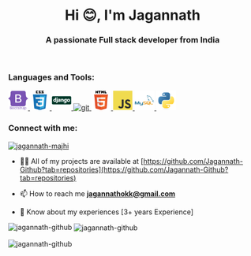 <h1 align="center">Hi 😊, I'm Jagannath</h1>
<h3 align="center">A passionate Full stack developer from India</h3>

<img src="">

<!-- <p align="left"> <img src="https://komarev.com/ghpvc/?username=jagannath-github&label=Profile%20views&color=0e75b6&style=flat" alt="jagannath-github" /> </p> -->

<!-- <p align="left"> <a href="https://github.com/ryo-ma/github-profile-trophy"><img src="https://github-profile-trophy.vercel.app/?username=jagannath-github" alt="jagannath-github" /></a> </p> -->

<!-- <p align="left"> <a href="https://twitter.com/" target="blank"><img src="https://img.shields.io/twitter/follow/?logo=twitter&style=for-the-badge" alt="" /></a> </p> -->


<h3 align="left">Languages and Tools:</h3>
<p align="left"> <a href="https://getbootstrap.com" target="_blank" rel="noreferrer"> <img src="https://raw.githubusercontent.com/devicons/devicon/master/icons/bootstrap/bootstrap-plain-wordmark.svg" alt="bootstrap" width="40" height="40"/> </a> <a href="https://www.w3schools.com/css/" target="_blank" rel="noreferrer"> <img src="https://raw.githubusercontent.com/devicons/devicon/master/icons/css3/css3-original-wordmark.svg" alt="css3" width="40" height="40"/> </a> <a href="https://www.djangoproject.com/" target="_blank" rel="noreferrer"> <img src="https://raw.githubusercontent.com/devicons/devicon/master/icons/django/django-original.svg" alt="django" width="40" height="40"/> </a> <a href="https://git-scm.com/" target="_blank" rel="noreferrer"> <img src="https://www.vectorlogo.zone/logos/git-scm/git-scm-icon.svg" alt="git" width="40" height="40"/> </a> <a href="https://www.w3.org/html/" target="_blank" rel="noreferrer"> <img src="https://raw.githubusercontent.com/devicons/devicon/master/icons/html5/html5-original-wordmark.svg" alt="html5" width="40" height="40"/> </a> <a href="https://developer.mozilla.org/en-US/docs/Web/JavaScript" target="_blank" rel="noreferrer"> <img src="https://raw.githubusercontent.com/devicons/devicon/master/icons/javascript/javascript-original.svg" alt="javascript" width="40" height="40"/> </a> <a href="https://www.mysql.com/" target="_blank" rel="noreferrer"> <img src="https://raw.githubusercontent.com/devicons/devicon/master/icons/mysql/mysql-original-wordmark.svg" alt="mysql" width="40" height="40"/> </a> <a href="https://www.python.org" target="_blank" rel="noreferrer"> <img src="https://raw.githubusercontent.com/devicons/devicon/master/icons/python/python-original.svg" alt="python" width="40" height="40"/> </a> </p>


<h3 align="left">Connect with me:</h3>
<p align="left">
<a href="https://linkedin.com/in/jagannath-majhi" target="blank"><img align="center" src="https://raw.githubusercontent.com/rahuldkjain/github-profile-readme-generator/master/src/images/icons/Social/linked-in-alt.svg" alt="jagannath-majhi" height="30" width="40" /></a>
</p>


- 👨‍💻 All of my projects are available at [https://github.com/Jagannath-Github?tab=repositories](https://github.com/Jagannath-Github?tab=repositories)

- 📫 How to reach me **jagannathokk@gmail.com**

- 📄 Know about my experiences [3+ years Experience]


<p><img align="left" src="https://github-readme-stats.vercel.app/api/top-langs?username=jagannath-github&show_icons=true&locale=en&layout=compact" alt="jagannath-github" /></p>

<p>&nbsp;<img align="center" src="https://github-readme-stats.vercel.app/api?username=jagannath-github&show_icons=true&locale=en" alt="jagannath-github" /></p>

<p><img align="center" src="https://github-readme-streak-stats.herokuapp.com/?user=jagannath-github&" alt="jagannath-github" /></p>
